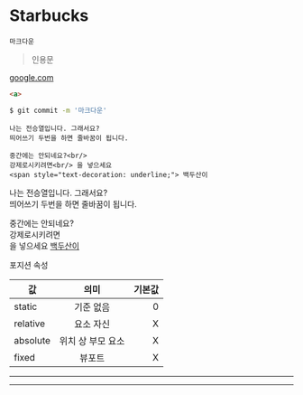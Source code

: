 # Starbucks

`마크다운`
>인용문

[google.com](https://google.com)

```html
<a>
```

```bash
$ git commit -m '마크다운'
```

```planin text
나는 전승열입니다. 그래서요?   
띄어쓰기 두번을 하면 줄바꿈이 됩니다.  

중간에는 안되네요?<br/>
강제로시키려면<br/> 을 넣으세요
<span style="text-decoration: underline;"> 백두산이

```
나는 전승열입니다. 그래서요?   
띄어쓰기 두번을 하면 줄바꿈이 됩니다.  

중간에는 안되네요?<br/>
강제로시키려면<br/> 을 넣으세요
<span style="text-decoration: underline;"> 백두산이


포지션 속성

값 | 의미 | 기본값
--|:--:|--:
static | 기준 없음 | 0
relative | 요소 자신 | X
absolute | 위치 상 부모 요소 | X
fixed | 뷰포트 | X

---

***
